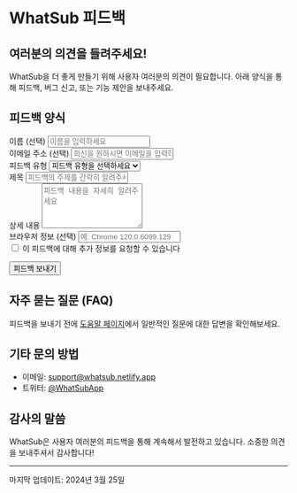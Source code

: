 # WhatSub 피드백

## 여러분의 의견을 들려주세요!

WhatSub을 더 좋게 만들기 위해 사용자 여러분의 의견이 필요합니다. 아래 양식을 통해 피드백, 버그 신고, 또는 기능 제안을 보내주세요.

## 피드백 양식

<form id="feedback-form">
  <div class="form-group">
    <label for="name">이름 (선택)</label>
    <input type="text" id="name" placeholder="이름을 입력하세요">
  </div>
  
  <div class="form-group">
    <label for="email">이메일 주소 (선택)</label>
    <input type="email" id="email" placeholder="회신을 원하시면 이메일을 입력하세요">
  </div>
  
  <div class="form-group">
    <label for="feedback-type">피드백 유형</label>
    <select id="feedback-type" required>
      <option value="" disabled selected>피드백 유형을 선택하세요</option>
      <option value="general">일반 피드백</option>
      <option value="bug">버그 신고</option>
      <option value="feature">기능 제안</option>
      <option value="other">기타</option>
    </select>
  </div>
  
  <div class="form-group">
    <label for="subject">제목</label>
    <input type="text" id="subject" placeholder="피드백의 주제를 간략히 알려주세요" required>
  </div>
  
  <div class="form-group">
    <label for="message">상세 내용</label>
    <textarea id="message" rows="5" placeholder="피드백 내용을 자세히 알려주세요" required></textarea>
  </div>
  
  <div class="form-group" id="bug-details" style="display: none;">
    <label for="steps">재현 단계 (버그 신고의 경우)</label>
    <textarea id="steps" rows="3" placeholder="버그가 발생하는 단계를 순서대로 알려주세요"></textarea>
  </div>
  
  <div class="form-group">
    <label for="browser">브라우저 정보 (선택)</label>
    <input type="text" id="browser" placeholder="예: Chrome 120.0.6099.129">
  </div>
  
  <div class="form-check">
    <input type="checkbox" id="contact-ok">
    <label for="contact-ok">이 피드백에 대해 추가 정보를 요청할 수 있습니다</label>
  </div>
  
  <button type="submit" class="btn-primary">피드백 보내기</button>
</form>

## 자주 묻는 질문 (FAQ)

피드백을 보내기 전에 [도움말 페이지](https://whatsub.netlify.app/help)에서 일반적인 질문에 대한 답변을 확인해보세요.

## 기타 문의 방법

- 이메일: [support@whatsub.netlify.app](mailto:support@whatsub.netlify.app)
- 트위터: [@WhatSubApp](https://twitter.com/WhatSubApp)

## 감사의 말씀

WhatSub은 사용자 여러분의 피드백을 통해 계속해서 발전하고 있습니다. 소중한 의견을 보내주셔서 감사합니다!

<script>
document.addEventListener('DOMContentLoaded', function() {
  const feedbackType = document.getElementById('feedback-type');
  const bugDetails = document.getElementById('bug-details');
  
  feedbackType.addEventListener('change', function() {
    if(this.value === 'bug') {
      bugDetails.style.display = 'block';
    } else {
      bugDetails.style.display = 'none';
    }
  });
});
</script>

---

마지막 업데이트: 2024년 3월 25일 